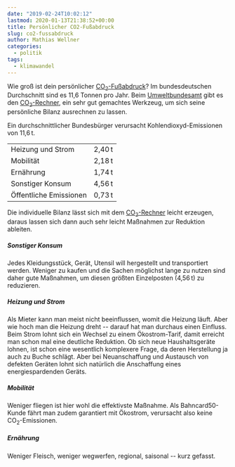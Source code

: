 ```yaml
---
date: "2019-02-24T10:02:12"
lastmod: 2020-01-13T21:38:52+00:00
title: Persönlicher CO2-Fußabdruck
slug: co2-fussabdruck
author: Mathias Wellner
categories:
  - politik
tags:
  - klimawandel
---
```

Wie groß ist dein persönlicher [CO<sub>2</sub>-Fußabdruck](https://de.wikipedia.org/wiki/CO2-Bilanz)? Im bundesdeutschen Durchschnitt sind es 11,6 Tonnen pro Jahr. Beim [Umweltbundesamt](https://www.umweltbundesamt.de/) gibt es den [CO<sub>2</sub>-Rechner](http://www.uba.co2-rechner.de), ein sehr gut gemachtes Werkzeug, um sich seine persönliche Bilanz ausrechnen zu lassen. 
<!--more-->

Ein durchschnittlicher Bundesbürger verursacht Kohlendioxyd-Emissionen von 11,6&thinsp;t. 

<div class="row">
  <div class="col-12 col-md-8 col-lg-6">
    <table class="table table-striped">
      <tr>
        <td>Heizung und Strom</td>
        <td>2,40&thinsp;t</td>
      </tr>
      <tr>
        <td>Mobilität</td>
        <td>2,18&thinsp;t</td>
      </tr>
      <tr>
        <td>Ernährung</td>
        <td>1,74&thinsp;t</td>
      </tr>
      <tr>
        <td>Sonstiger Konsum</td>
        <td>4,56&thinsp;t</td>
      </tr>
      <tr>
        <td>Öffentliche Emissionen</td>
        <td>0,73&thinsp;t</td>
      </tr>
    </table>
  </div>
</div>

Die individuelle Bilanz lässt sich mit dem [CO<sub>2</sub>-Rechner](http://www.uba.co2-rechner.de) leicht erzeugen, daraus lassen sich dann auch sehr leicht Maßnahmen zur Reduktion ableiten. 

##### Sonstiger Konsum

Jedes Kleidungsstück, Gerät, Utensil will hergestellt und transportiert werden. Weniger zu kaufen und die Sachen möglichst lange zu nutzen sind daher gute Maßnahmen, um diesen größten Einzelposten (4,56&thinsp;t) zu reduzieren.

##### Heizung und Strom

Als Mieter kann man meist nicht beeinflussen, womit die Heizung läuft. Aber wie hoch man die Heizung dreht -- darauf hat man durchaus einen Einfluss. Beim Strom lohnt sich ein Wechsel zu einem Ökostrom-Tarif, damit erreicht man schon mal eine deutliche Reduktion. Ob sich neue Haushaltsgeräte lohnen, ist schon eine wesentlich komplexere Frage, da deren Herstellung ja auch zu Buche schlägt. Aber bei Neuanschaffung und Austausch von defekten Geräten lohnt sich natürlich die Anschaffung eines energiespardenden Geräts. 

##### Mobilität

Weniger fliegen ist hier wohl die effektivste Maßnahme. Als Bahncard50-Kunde fährt man zudem garantiert mit Ökostrom, verursacht also keine CO<sub>2</sub>-Emissionen. 

##### Ernährung

Weniger Fleisch, weniger wegwerfen, regional, saisonal -- kurz gefasst.
